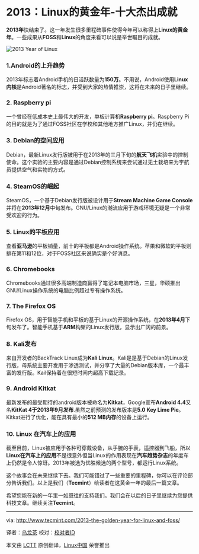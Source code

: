 2013：Linux的黄金年-十大杰出成就
================================================================================

**2013年**快结束了。这一年发生很多里程碑事件使得今年可以称得上**Linux的黄金年**。一些成果从**FOSS**和**Linux**的角度来看可以说是举世瞩目的成就。

![2013 Year of Linux](http://www.tecmint.com/wp-content/uploads/2013/12/Year-2013-Linux.jpg)

### 1.Android的上升趋势 ###

2013年标志着Android手机的日活跃数量为**150万**。不用说，Android使用**Linux内核**是Android著名的标志，并受到大家的热情推崇，这将在未来的日子里继续。

### 2. Raspberry pi ###

一个曾经在低成本史上最伟大的开发，单板计算机**Raspberry pi**。Raspberry Pi的目的就是为了通过FOSS社区在学校和其他地方推广Linux，并仍在继续。

### 3. Debian的空间应用 ###

Debian，最新Linux发行版被用于在2013年的三月下旬的**航天飞机**实验中的控制使命。这个实验的主要内容是通过Debian控制系统来尝试通过无土栽培来为宇航员提供空气和实物的方式。

### 4. SteamOS的崛起 ###

SteamOS，一个基于Debian发行版被设计用于**Stream Machine Game Console**并将在**2013年12月**中旬发布。GNU/Linux的潮流应用于游戏环境无疑是一个非常受欢迎的行为。

### 5. Linux的平板应用 ###

查看**亚马逊**的平板销量，前十的平板都是Android操作系统。苹果和微软的平板则排在第11和12位，对于FOSS社区来说确实是个好消息。

### 6. Chromebooks ###

Chromebooks通过很多高端制造商赢得了笔记本电脑市场，三星，华硕推出GNU/Linux操作系统的电脑比例超过专有操作系统。

### 7. The Firefox OS ###

Firefox OS，用于智能手机和平板的基于Linux的开源操作系统，在**2013年4月**下旬发布了。智能手机基于**ARM**构架的Linux发行版，显示出广阔的前景。

### 8. Kali发布 ###

来自开发者的BackTrack Linux成为**Kali Linux**。Kali是是基于Debian的Linux发行版，母系统主要开发用于渗透测试，并分享了大量的Debian版本库，一个最丰富的发行版。Kail保持着在很短时间内超高下载记录。

### 9. Android Kitkat ###

最新发布的最受期待的android版本被命名为**Kitkat**，Google宣布**Android 4.4**又名**KitKat 4于2013年9月发布**.虽然之前预测的发布版本是**5.0 Key Lime Pie**。Kitkat进行了优化，能在具有最小的**512 MB内存**的设备上运行。

### 10. Linux 在汽车上的应用 ###

截至目前，Linux被应用于各种可穿戴设备，从手腕的手表，遥控器到飞船，所以**Linux在汽车上的应用**不是很意外但当Linux的作用表现在**汽车趋势杂志**的年度车上仍然是令人惊讶。2013年被选为优胜候选的两个型号，都运行Linux系统。

这个故事会在未来继续下去。我们可能错过了一些重要的里程碑，你可以在评论部分告诉我们。以上是我们（**Tecmint**）给读者在这黄金一年的最后一篇文章。

希望您能在新的一年里一如既往的支持我们。我们会在以后的日子里继续为您提供科技文章。继续关注**Tecmint**。

--------------------------------------------------------------------------------

via: http://www.tecmint.com/2013-the-golden-year-for-linux-and-foss/

译者：[乌龙茶](https://github.com/yechunxiao19) 校对：[校对者ID](https://github.com/校对者ID)

本文由 [LCTT](https://github.com/LCTT/TranslateProject) 原创翻译，[Linux中国](http://linux.cn/) 荣誉推出
